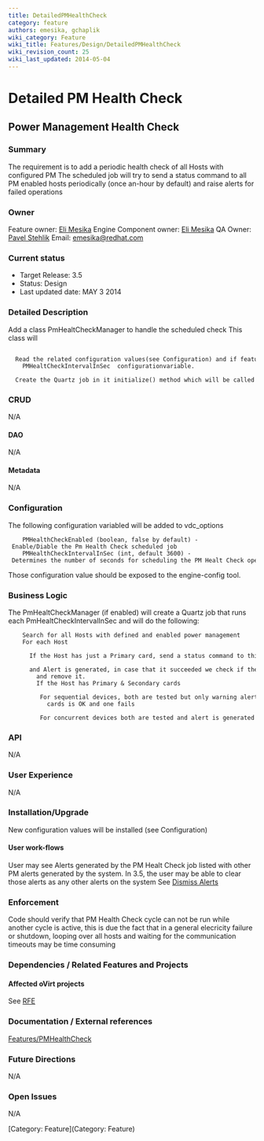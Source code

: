 ```yaml
---
title: DetailedPMHealthCheck
category: feature
authors: emesika, gchaplik
wiki_category: Feature
wiki_title: Features/Design/DetailedPMHealthCheck
wiki_revision_count: 25
wiki_last_updated: 2014-05-04
---
```


# Detailed PM Health Check

## Power Management Health Check

### Summary

The requirement is to add a periodic health check of all Hosts with configured PM
The scheduled job will try to send a status command to all PM enabled hosts periodically (once an-hour by default) and raise alerts for failed operations

### Owner

Feature owner: [ Eli Mesika](User:emesika)
Engine Component owner: [ Eli Mesika](User:emesika)
QA Owner: [ Pavel Stehlik](User:pstehlik)
Email: emesika@redhat.com

### Current status

*   Target Release: 3.5
*   Status: Design
*   Last updated date: MAY 3 2014

### Detailed Description

Add a class PmHealtCheckManager to handle the scheduled check
This class will

        Read the related configuration values(see Configuration) and if feature is enabled reads the
        PMHealtCheckIntervalInSec  configurationvariable.   
        Create the Quartz job in it initialize() method which will be called from backend::initialize()

### CRUD

N/A

#### DAO

N/A

#### Metadata

N/A

### Configuration

The following configuration variabled will be added to vdc_options

        PMHealthCheckEnabled (boolean, false by default) - Enable/Diable the Pm Health Check scheduled job
        PMHealthCheckIntervalInSec (int, default 3600) - Determines the number of seconds for scheduling the PM Healt Check operation

Those configuration value should be exposed to the engine-config tool.

### Business Logic

The PmHealtCheckManager (if enabled) will create a Quartz job that runs each PmHealtCheckIntervalInSec and will do the following:

        Search for all Hosts with defined and enabled power management 
        For each Host
            If the Host has just a Primary card, send a status command to this card, In case that this failed 
            and Alert is generated, in case that it succeeded we check if there is an active alert for this host 
            and remove it.
            If the Host has Primary & Secondary cards 
               For sequential devices, both are tested but only warning alerts are generated if one of those 
               cards is OK and one fails
               For concurrent devices both are tested and alert is generated no matter which card fails

### API

N/A

### User Experience

N/A

### Installation/Upgrade

New configuration values will be installed (see Configuration)

#### User work-flows

User may see Alerts generated by the PM Healt Check job listed with other PM alerts generated by the system.
In 3.5, the user may be able to clear those alerts as any other alerts on the system
See [Dismiss Alerts](https://bugzilla.redhat.com/show_bug.cgi?id=1090808)

### Enforcement

Code should verify that PM Health Check cycle can not be run while another cycle is active, this is due the fact that in a general elecricity failure or shutdown, looping over all hosts and waiting for the communication timeouts may be time consuming

### Dependencies / Related Features and Projects

#### Affected oVirt projects

See [RFE](https://bugzilla.redhat.com/show_bug.cgi?id=1090808)

### Documentation / External references

[Features/PMHealthCheck](Features/PMHealthCheck)

### Future Directions

N/A

### Open Issues

N/A

[Category: Feature](Category: Feature)
